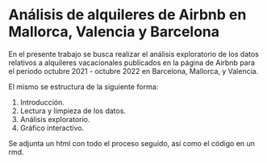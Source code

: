 # Análisis de alquileres de Airbnb en Mallorca, Valencia y Barcelona

En el presente trabajo se busca realizar el análisis exploratorio de los datos relativos a alquileres vacacionales publicados en la página de Airbnb para el periodo octubre 2021 - octubre 2022 en Barcelona, Mallorca, y Valencia.

El mismo se estructura de la siguiente forma:

1. Introducción.
2. Lectura y limpieza de los datos.
3. Análisis exploratorio.
4. Gráfico interactivo.

Se adjunta un html con todo el proceso seguido, así como el código en un rmd.
